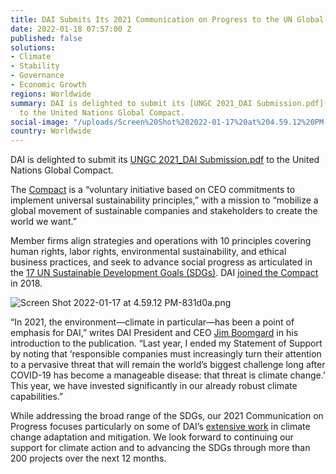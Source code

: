 ```yaml
---
title: DAI Submits Its 2021 Communication on Progress to the UN Global Compact
date: 2022-01-18 07:57:00 Z
published: false
solutions:
- Climate
- Stability
- Governance
- Economic Growth
regions: Worldwide
summary: DAI is delighted to submit its [UNGC 2021_DAI Submission.pdf](/uploads/UNGC%202021_DAI%20Submission.pdf)
  to the United Nations Global Compact.
social-image: "/uploads/Screen%20Shot%202022-01-17%20at%204.59.12%20PM-af0672.png"
country: Worldwide
---
```


DAI is delighted to submit its [UNGC 2021_DAI Submission.pdf](/uploads/UNGC%202021_DAI%20Submission.pdf) to the United Nations Global Compact.

The [Compact](https://www.unglobalcompact.org/) is a “voluntary initiative based on CEO commitments to implement universal sustainability principles,” with a mission to “mobilize a global movement of sustainable companies and stakeholders to create the world we want.” 

Member firms align strategies and operations with 10 principles covering human rights, labor rights, environmental sustainability, and ethical business practices, and seek to advance social progress as articulated in the [17 UN Sustainable Development Goals (SDGs)](https://sdgs.un.org/goals). DAI [joined the Compact](https://www.dai.com/our-work/our-impact) in 2018.

![Screen Shot 2022-01-17 at 4.59.12 PM-831d0a.png](/uploads/Screen%20Shot%202022-01-17%20at%204.59.12%20PM-831d0a.png)

“In 2021, the environment—climate in particular—has been a point of emphasis for DAI,” writes DAI President and CEO [Jim Boomgard](https://www.dai.com/who-we-are/board/james-boomgard) in his introduction to the publication. “Last year, I ended my Statement of Support by noting that ‘responsible companies must increasingly turn their attention to a pervasive threat that will remain the world’s biggest challenge long after COVID-19 has become a manageable disease: that threat is climate change.’ This year, we have invested significantly in our already robust climate capabilities.”

While addressing the broad range of the SDGs, our 2021 Communication on Progress focuses particularly on some of DAI’s [extensive work](https://www.dai.com/our-work/solutions/climate) in climate change adaptation and mitigation. We look forward to continuing our support for climate action and to advancing the SDGs through more than 200 projects over the next 12 months.